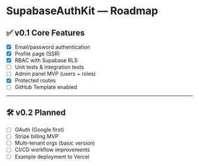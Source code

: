 # SupabaseAuthKit — Roadmap

## ✅ v0.1 Core Features

- [x] Email/password authentication
- [x] Profile page (SSR)
- [x] RBAC with Supabase RLS
- [ ] Unit tests & integration tests
- [ ] Admin panel MVP (users + roles)
- [x] Protected routes
- [ ] GitHub Template enabled

---

## 🛠️ v0.2 Planned

- [ ] OAuth (Google first)
- [ ] Stripe billing MVP
- [ ] Multi-tenant orgs (basic version)
- [ ] CI/CD workflow improvements
- [ ] Example deployment to Vercel
